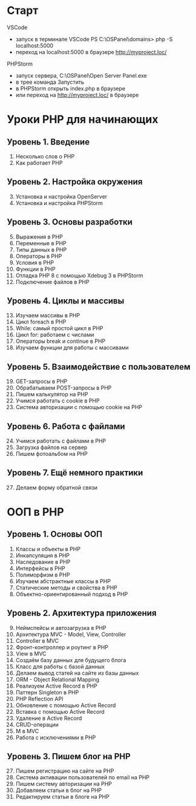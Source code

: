 # Старт

VSCode
- запуск в терминале VSCode
PS C:\OSPanel\domains> php -S localhost:5000
- переход на localhost:5000 в браузере
http://myproject.loc/

PHPStorm
- запуск сервера, 
C:\OSPanel\Open Server Panel.exe
- в трее команда Запустить
- в PHPStorm открыть index.php в браузере
- или переход на http://myproject.loc/ в браузере

# Уроки PHP для начинающих

## Уровень 1. Введение
1. Несколько слов о PHP
2. Как работает PHP
## Уровень 2. Настройка окружения
3. Установка и настройка OpenServer
4. Установка и настройка PHPStorm
## Уровень 3. Основы разработки
5. Выражения в PHP
6. Переменные в PHP
7. Типы данных в PHP
8. Операторы в PHP
9. Условия в PHP
10. Функции в PHP
11. Отладка PHP 8 с помощью Xdebug 3 в PHPStorm
12. Подключение файлов в PHP
## Уровень 4. Циклы и массивы
13. Изучаем массивы в PHP
14. Цикл foreach в PHP
15. While: самый простой цикл в PHP
16. Цикл for: работаем с числами
17. Операторы break и continue в PHP
18. Изучаем функции для работы с массивами
## Уровень 5. Взаимодействие с пользователем
19. GET-запросы в PHP
20. Обрабатываем POST-запросы в PHP
21. Пишем калькулятор на PHP
22. Учимся работать с cookie в PHP
23. Система авторизации с помощью cookie на PHP
## Уровень 6. Работа с файлами
24. Учимся работать с файлами в PHP
25. Загрузка файлов на сервер
26. Пишем фотоальбом на PHP
## Уровень 7. Ещё немного практики
27. Делаем форму обратной связи

# ООП в PHP

## Уровень 1. Основы ООП
1. Классы и объекты в PHP
2. Инкапсуляция в PHP
3. Наследование в PHP
4. Интерфейсы в PHP
5. Полиморфизм в PHP
6. Изучаем абстрактные классы в PHP
7. Статические методы и свойства в PHP
8. Объектно-ориентированный подход в PHP

## Уровень 2. Архитектура приложения
9. Неймспейсы и автозагрузка в PHP
10. Архитектура MVC - Model, View, Controller
11. Controller в MVC
12. Фронт-контроллер и роутинг в PHP
13. View в MVC
14. Создаём базу данных для будущего блога
15. Класс для работы с базой данных
16. Делаем вывод статей на сайте из базы данных
17. ORM - Object Relational Mapping
18. Реализуем Active Record в PHP
19. Паттерн Singleton в PHP
20. PHP Reflection API
21. Обновление с помощью Active Record
22. Вставка с помощью Active Record
23. Удаление в Active Record
24. CRUD-операции
25. M в MVC
26. Работа с исключениями в PHP

## Уровень 3. Пишем блог на PHP
27. Пишем регистрацию на сайте на PHP
28. Система активации пользователей по email на PHP
29. Пишем систему авторизации на PHP
30. Добавляем статьи в блог на PHP
31. Редактируем статьи в блоге на PHP

